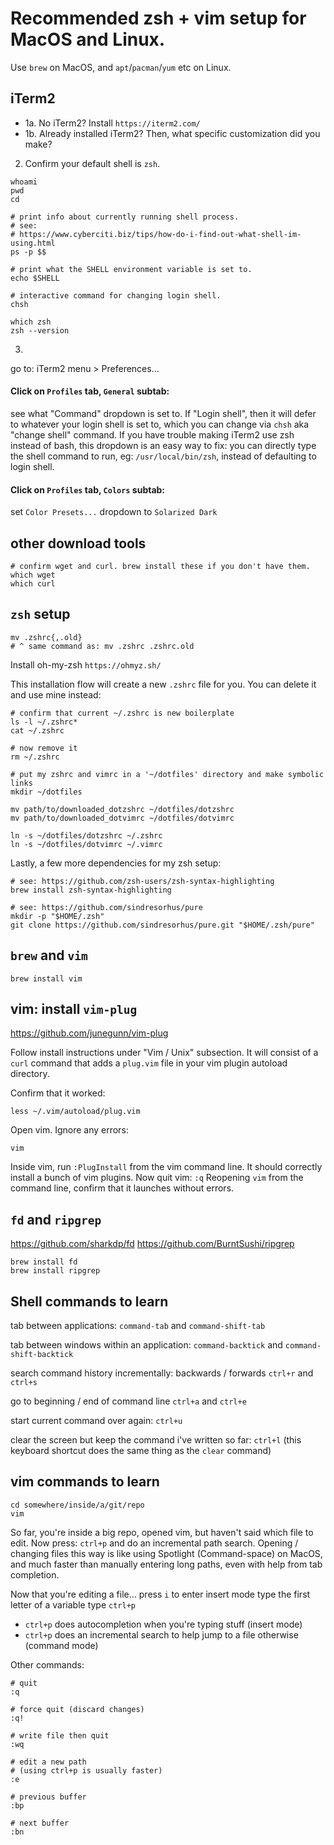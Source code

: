 # Recommended zsh + vim setup for MacOS and Linux.
Use `brew` on MacOS, and `apt`/`pacman`/`yum` etc on Linux.

## iTerm2
- 1a. No iTerm2? Install `https://iterm2.com/`
- 1b. Already installed iTerm2? Then, what specific customization did you make?

2. Confirm your default shell is `zsh`.

```
whoami
pwd
cd

# print info about currently running shell process.
# see:
# https://www.cyberciti.biz/tips/how-do-i-find-out-what-shell-im-using.html
ps -p $$

# print what the SHELL environment variable is set to.
echo $SHELL

# interactive command for changing login shell.
chsh

which zsh
zsh --version
```

3.
go to: iTerm2 menu > Preferences...

#### Click on `Profiles` tab, `General` subtab:
see what "Command" dropdown is set to. If "Login shell", then it will defer to whatever your login shell is set to, which you can change via `chsh` aka "change shell" command. If you have trouble making iTerm2 use zsh instead of bash, this dropdown is an easy way to fix: you can directly type the shell command to run, eg: `/usr/local/bin/zsh`, instead of defaulting to login shell.

#### Click on `Profiles` tab, `Colors` subtab:
set `Color Presets...` dropdown to `Solarized Dark`


## other download tools
```
# confirm wget and curl. brew install these if you don't have them.
which wget
which curl
```

## `zsh` setup

```
mv .zshrc{,.old}
# ^ same command as: mv .zshrc .zshrc.old
```

Install oh-my-zsh `https://ohmyz.sh/`

This installation flow will create a new `.zshrc` file for you. You can delete it and use mine instead:

```
# confirm that current ~/.zshrc is new boilerplate
ls -l ~/.zshrc*
cat ~/.zshrc

# now remove it
rm ~/.zshrc

# put my zshrc and vimrc in a '~/dotfiles' directory and make symbolic links
mkdir ~/dotfiles

mv path/to/downloaded_dotzshrc ~/dotfiles/dotzshrc
mv path/to/downloaded_dotvimrc ~/dotfiles/dotvimrc

ln -s ~/dotfiles/dotzshrc ~/.zshrc
ln -s ~/dotfiles/dotvimrc ~/.vimrc
```

Lastly, a few more dependencies for my zsh setup:

```
# see: https://github.com/zsh-users/zsh-syntax-highlighting
brew install zsh-syntax-highlighting

# see: https://github.com/sindresorhus/pure
mkdir -p "$HOME/.zsh"
git clone https://github.com/sindresorhus/pure.git "$HOME/.zsh/pure"
```

## `brew` and `vim`
```
brew install vim
```

## vim: install `vim-plug`

https://github.com/junegunn/vim-plug

Follow install instructions under "Vim / Unix" subsection. It will consist of a `curl` command that adds a `plug.vim` file in your vim plugin autoload directory.

Confirm that it worked:
```
less ~/.vim/autoload/plug.vim
```

Open vim. Ignore any errors:
```
vim
```

Inside vim, run `:PlugInstall` from the vim command line. It should correctly install a bunch of vim plugins. Now quit vim: `:q`
Reopening `vim` from the command line, confirm that it launches without errors.

## `fd` and `ripgrep`

https://github.com/sharkdp/fd
https://github.com/BurntSushi/ripgrep

```
brew install fd
brew install ripgrep
```


## Shell commands to learn

tab between applications:
`command-tab` and `command-shift-tab`

tab between windows within an application:
`command-backtick` and `command-shift-backtick`

search command history incrementally: backwards / forwards
`ctrl+r` and `ctrl+s`

go to beginning / end of command line
`ctrl+a` and `ctrl+e`

start current command over again:
`ctrl+u`

clear the screen but keep the command i've written so far:
`ctrl+l`
(this keyboard shortcut does the same thing as the `clear` command)


## vim commands to learn

```
cd somewhere/inside/a/git/repo
vim
```

So far, you're inside a big repo, opened vim, but haven't said which file to edit. Now press:
`ctrl+p`
and do an incremental path search. Opening / changing files this way is like using Spotlight (Command-space) on MacOS, and much faster than manually entering long paths, even with help from tab completion.

Now that you're editing a file...
press `i` to enter insert mode
type the first letter of a variable
type `ctrl+p`

- `ctrl+p` does autocompletion when you're typing stuff (insert mode)
- `ctrl+p` does an incremental search to help jump to a file otherwise (command mode)

Other commands:
```
# quit
:q

# force quit (discard changes)
:q!

# write file then quit
:wq

# edit a new path
# (using ctrl+p is usually faster)
:e

# previous buffer
:bp

# next buffer
:bn
```

